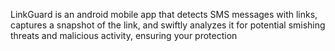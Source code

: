 LinkGuard is an android mobile app that detects SMS messages with links, captures a snapshot of the link, and swiftly analyzes it for potential smishing threats and malicious activity, ensuring your protection
